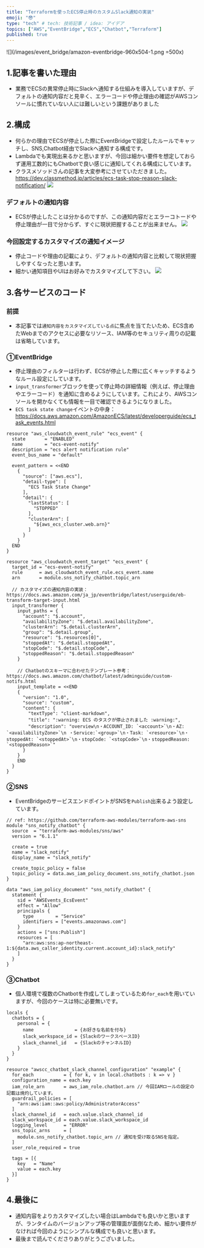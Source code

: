 ```yaml
---
title: "Terraformを使ったECS停止時のカスタムSlack通知の実装"
emoji: "😎"
type: "tech" # tech: 技術記事 / idea: アイデア
topics: ["AWS","EventBridge","ECS","Chatbot","Terraform"]
published: true
---
```

![](/images/event_bridge/amazon-eventbridge-960x504-1.png =500x)


## 1.記事を書いた理由
- 業務でECSの異常停止時にSlackへ通知する仕組みを導入していますが、デフォルトの通知内容だと見辛く、エラーコードや停止理由の確認がAWSコンソールに慣れていない人には難しいという課題がありました

## 2.構成
- 何らかの理由でECSが停止した際にEventBridgeで設定したルールでキャッチし、SNS,Chatbot経由でSlackへ通知する構成です。
- Lambdaでも実現出来るかと思いますが、今回は細かい要件を想定しておらず運用工数的にもChatbotで良い感じに通知してくれる構成にしています。
- クラスメソッドさんの記事を大変参考にさせていただきました。
https://dev.classmethod.jp/articles/ecs-task-stop-reason-slack-notification/
![](/images/event_bridge/ecs_stop_event_notify.png)

### デフォルトの通知内容
  - ECSが停止したことは分かるのですが、この通知内容だとエラーコトードや停止理由が一目で分からず、すぐに現状把握することが出来ません。
![](/images/event_bridge/default_notify.png)

### 今回設定するカスタマイズの通知イメージ
  - 停止コードや理由の記載により、デフォルトの通知内容と比較して現状把握しやすくなったと思います。
  - 細かい通知項目やUIはお好みでカスタマイズして下さい。
![](/images/event_bridge/customize_notify.png)

## 3.各サービスのコード
### 前提
- 本記事では`通知内容をカスタマイズしている点`に焦点を当てたいため、ECS含めたWebまでのアクセスに必要なリソース、IAM等のセキュリティ周りの記載は省略しています。

### ①EventBridge
- 停止理由のフィルターは行わず、ECSが停止した際に広くキャッチするようなルール設定にしています。
- `input_transformer`ブロックを使って停止時の詳細情報（例えば、停止理由やエラーコード）を通知に含めるようにしています。これにより、AWSコンソールを開かなくても情報を一目で確認できるようになりました。
- `ECS task state change`イベントの中身：https://docs.aws.amazon.com/AmazonECS/latest/developerguide/ecs_task_events.html
```hcl
resource "aws_cloudwatch_event_rule" "ecs_event" {
  state       = "ENABLED"
  name        = "ecs-event-notify"
  description = "ecs alert notification rule"
  event_bus_name = "default"

  event_pattern = <<END
    {
      "source": ["aws.ecs"],
      "detail-type": [
        "ECS Task State Change"
      ],
      "detail": {
        "lastStatus": [
          "STOPPED"
        ],
        "clusterArn": [
          "${aws_ecs_cluster.web.arn}"
        ]
      }
    }
  END
}

resource "aws_cloudwatch_event_target" "ecs_event" {
  target_id = "ecs-event-notify"
  rule      = aws_cloudwatch_event_rule.ecs_event.name
  arn       = module.sns_notify_chatbot.topic_arn

  // カスタマイズの通知内容の実装：https://docs.aws.amazon.com/ja_jp/eventbridge/latest/userguide/eb-transform-target-input.html
  input_transformer {
    input_paths = {
      "account": "$.account",
      "availabilityZone": "$.detail.availabilityZone",
      "clusterArn": "$.detail.clusterArn",
      "group": "$.detail.group",
      "resource": "$.resources[0]",
      "stoppedAt": "$.detail.stoppedAt",
      "stopCode": "$.detail.stopCode",
      "stoppedReason": "$.detail.stoppedReason"
    }

    // Chatbotのスキーマに合わせたテンプレート参考：https://docs.aws.amazon.com/chatbot/latest/adminguide/custom-notifs.html
    input_template = <<END
    {
      "version": "1.0",
      "source": "custom",
      "content": {
        "textType": "client-markdown",
        "title": ":warning: ECS のタスクが停止されました :warning:",
        "description": "overview\n・ACCOUNT_ID: `<account>`\n・AZ: `<availabilityZone>`\n ・Service:`<group>`\n・Task: `<resource>`\n・stoppedAt: `<stoppedAt>`\n・stopCode: `<stopCode>`\n・stoppedReason: `<stoppedReason>`"
      }
    }
    END
  }
}

```

### ②SNS
- EventBridgeのサービスエンドポイントがSNSを`Publish`出来るよう設定しています。
```hcl
// ref: https://github.com/terraform-aws-modules/terraform-aws-sns
module "sns_notify_chatbot" {
  source  = "terraform-aws-modules/sns/aws"
  version = "6.1.1"

  create = true
  name = "slack_notify"
  display_name = "slack_notify"

  create_topic_policy = false
  topic_policy = data.aws_iam_policy_document.sns_notify_chatbot.json
}

data "aws_iam_policy_document" "sns_notify_chatbot" {
  statement {
    sid = "AWSEvents_EcsEvent"
    effect = "Allow"
    principals {
      type        = "Service"
      identifiers = ["events.amazonaws.com"]
    }
    actions = ["sns:Publish"]
    resources = [
      "arn:aws:sns:ap-northeast-1:${data.aws_caller_identity.current.account_id}:slack_notify"
    ]
  }
}
```


### ③Chatbot
- 個人環境で複数のChatbotを作成してしまっているため`for_each`を用いていますが、今回のケースは特に必要無いです。
```hcl
locals {
  chatbots = {
    personal = {
      name               = {お好きな名前を付与}
      slack_workspace_id = {SlackのワークスペースID}
      slack_channel_id   = {SlackのチャンネルID}
    }
  }
}

resource "awscc_chatbot_slack_channel_configuration" "example" {
  for_each           = { for k, v in local.chatbots : k => v }
  configuration_name = each.key
  iam_role_arn       = aws_iam_role.chatbot.arn // 今回IAMロールの設定の記載は焼灼しています。
  guardrail_policies = [
    "arn:aws:iam::aws:policy/AdministratorAccess"
  ]
  slack_channel_id   = each.value.slack_channel_id
  slack_workspace_id = each.value.slack_workspace_id
  logging_level      = "ERROR"
  sns_topic_arns     = [
    module.sns_notify_chatbot.topic_arn // 通知を受け取るSNSを指定。
  ]
  user_role_required = true

  tags = [{
    key   = "Name"
    value = each.key
  }]
}
```

## 4.最後に
- 通知内容をよりカスタマイズしたい場合はLambdaでも良いかと思いますが、ランタイムのバージョンアップ等の管理面が面倒なため、細かい要件がなければ今回のようにシンプルな構成でも良いと思います。
- 最後まで読んでくださりありがとうございました。
